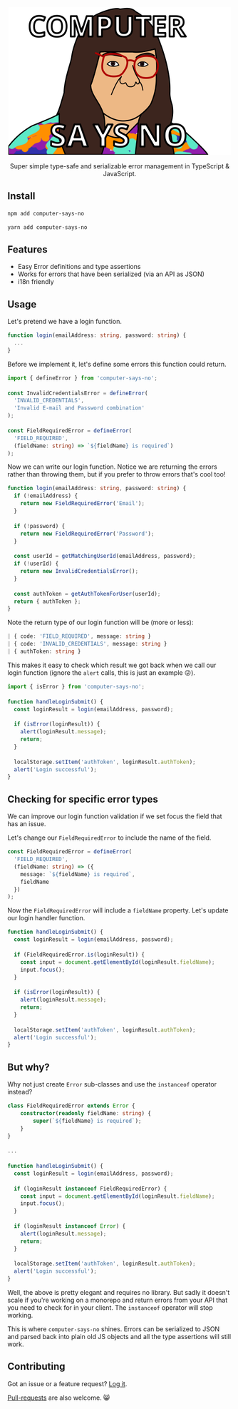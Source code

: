 <p align="center">
  <a href="https://www.youtube.com/watch?v=sX6hMhL1YsQ" target="_blank">
    <img width="500" src="./img/logo.svg" />
  </a>
</p>
<p align="center">
  Super simple type-safe and serializable error management in TypeScript & JavaScript.
</p>

## Install
```sh
npm add computer-says-no
```

```sh
yarn add computer-says-no
```

## Features

- Easy Error definitions and type assertions
- Works for errors that have been serialized (via an API as JSON)
- i18n friendly

## Usage

Let's pretend we have a login function.

```typescript
function login(emailAddress: string, password: string) {
  ...
}
```

Before we implement it, let's define some errors this function could return.

```typescript
import { defineError } from 'computer-says-no';

const InvalidCredentialsError = defineError(
  'INVALID_CREDENTIALS',
  'Invalid E-mail and Password combination'
);

const FieldRequiredError = defineError(
  'FIELD_REQUIRED',
  (fieldName: string) => `${fieldName} is required`)
);
```

Now we can write our login function. Notice we are returning the errors rather than throwing them, but if you prefer to throw errors that's cool too!

```typescript
function login(emailAddress: string, password: string) {
  if (!emailAddress) {
    return new FieldRequiredError('Email');
  }

  if (!password) {
    return new FieldRequiredError('Password');
  }

  const userId = getMatchingUserId(emailAddress, password);
  if (!userId) {
    return new InvalidCredentialsError();
  }

  const authToken = getAuthTokenForUser(userId);
  return { authToken };
}
```

Note the return type of our login function will be (more or less):

```typescript
| { code: 'FIELD_REQUIRED', message: string }
| { code: 'INVALID_CREDENTIALS', message: string }
| { authToken: string }
```

This makes it easy to check which result we got back when we call our login function (ignore the `alert` calls, this is just an example 😛).

```typescript
import { isError } from 'computer-says-no';

function handleLoginSubmit() {
  const loginResult = login(emailAddress, password);

  if (isError(loginResult)) {
    alert(loginResult.message);
    return;
  }

  localStorage.setItem('authToken', loginResult.authToken);
  alert('Login successful');
}
```

## Checking for specific error types
We can improve our login function validation if we set focus the field that has an issue.

Let's change our `FieldRequiredError` to include the name of the field.

```typescript
const FieldRequiredError = defineError(
  'FIELD_REQUIRED',
  (fieldName: string) => ({
    message: `${fieldName} is required`,
    fieldName
  })
);
```

Now the `FieldRequiredError` will include a `fieldName` property. Let's update our login handler function.

```typescript
function handleLoginSubmit() {
  const loginResult = login(emailAddress, password);

  if (FieldRequiredError.is(loginResult)) {
    const input = document.getElementById(loginResult.fieldName);
    input.focus();
  }

  if (isError(loginResult)) {
    alert(loginResult.message);
    return;
  }

  localStorage.setItem('authToken', loginResult.authToken);
  alert('Login successful');
}
```

## But why?

Why not just create `Error` sub-classes and use the `instanceof` operator instead?

```typescript
class FieldRequiredError extends Error {
    constructor(readonly fieldName: string) {
        super(`${fieldName} is required`);
    }
}

...

function handleLoginSubmit() {
  const loginResult = login(emailAddress, password);

  if (loginResult instanceof FieldRequiredError) {
    const input = document.getElementById(loginResult.fieldName);
    input.focus();
  }

  if (loginResult instanceof Error) {
    alert(loginResult.message);
    return;
  }

  localStorage.setItem('authToken', loginResult.authToken);
  alert('Login successful');
}
```

Well, the above is pretty elegant and requires no library. But sadly it doesn't scale if you're working on a monorepo and return errors from your API that you need to check for in your client. The `instanceof` operator will stop working. 

This is where `computer-says-no` shines. Errors can be serialized to JSON and parsed back into plain old JS objects and all the type assertions will still work.

## Contributing
Got an issue or a feature request? [Log it](https://github.com/codeandcats/computer-says-no/issues).

[Pull-requests](https://github.com/codeandcats/computer-says-no/pulls) are also welcome. 😸
